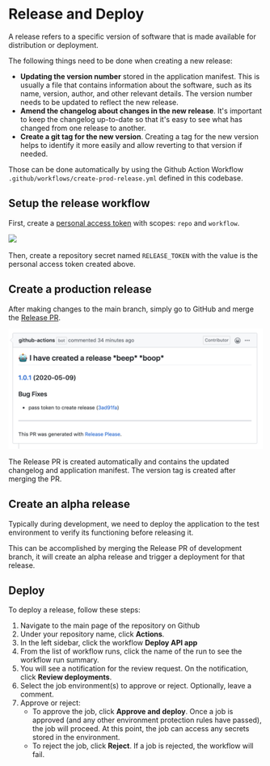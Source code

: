# Release and Deploy

A release refers to a specific version of software that is made available for distribution or deployment.

The following things need to be done when creating a new release:

- **Updating the version number** stored in the application manifest. This is usually a file that contains information about the software, such as its name, version, author, and other relevant details. The version number needs to be updated to reflect the new release.
- **Amend the changelog about changes in the new release**. It's important to keep the changelog up-to-date so that it's easy to see what has changed from one release to another.
- **Create a git tag for the new version**. Creating a tag for the new version helps to identify it more easily and allow reverting to that version if needed.

Those can be done automatically by using the Github Action Workflow `.github/workflows/create-prod-release.yml` defined in this codebase.


## Setup the release workflow

First, create a [personal access token](https://docs.github.com/en/authentication/keeping-your-account-and-data-secure/creating-a-personal-access-token) with scopes: `repo` and `workflow`.

![](https://docs.github.com/assets/cb-139735/mw-1000/images/help/settings/userbar-account-settings.webp)

Then, create a repository secret named `RELEASE_TOKEN` with the value is the personal access token created above.


## Create a production release

After making changes to the main branch, simply go to GitHub and merge the [Release PR](https://github.com/googleapis/release-please#whats-a-release-pr).

![Screenshot of Release PR](https://github.com/googleapis/release-please/raw/main/screen.png)

The Release PR is created automatically and contains the updated changelog and application manifest. The version tag is created after merging the PR.


## Create an alpha release

Typically during development, we need to deploy the application to the test environment to verify its functioning before releasing it.

This can be accomplished by merging the Release PR of development branch, it will create an alpha release and trigger a deployment for that release.


## Deploy

To deploy a release, follow these steps:

1. Navigate to the main page of the repository on Github
1. Under your repository name, click **Actions**.
1. In the left sidebar, click the workflow **Deploy API app**
1. From the list of workflow runs, click the name of the run to see the workflow run summary.
1. You will see a notification for the review request. On the notification, click **Review deployments**.
1. Select the job environment(s) to approve or reject. Optionally, leave a comment.
1. Approve or reject:
    - To approve the job, click **Approve and deploy**. Once a job is approved (and any other environment protection rules have passed), the job will proceed. At this point, the job can access any secrets stored in the environment.
    - To reject the job, click **Reject**. If a job is rejected, the workflow will fail.